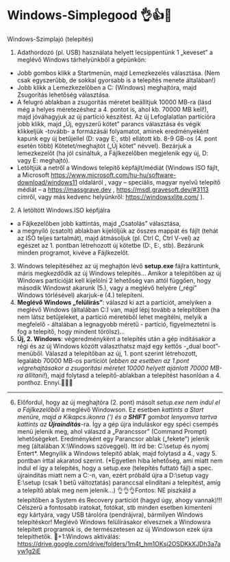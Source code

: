 # Windows-Simplegood 👌👍🙌
Windows-Szimplajó (telepítés)

1. Adathordozó (pl. USB) használata helyett lecsippentünk 1 „keveset” a meglévő Windows tárhelyünkből a gépünkön:
- Jobb gombos klikk a Startmenün, majd Lemezkezelés választása. (Nem csak egyszerűbb, de sokkal gyorsabb is a telepítés menete általában!)
- Jobb klikk a Lemezkezelőben a C: (Windows) meghajtóra, majd Zsugorítás lehetőség választása.
- A felugró ablakban a zsugorítás méretet beállítjuk 10000 MB-ra (lásd még a helyes méretezéshez a 4. pontot is, ahol kb. 70000 MB kell!), majd jóváhagyjuk az új partíció készítést. Az új Lefoglalatlan partícióra jobb klikk, majd „Új, egyszerű kötet” parancs választása és végik klikkeljük -tovább- a formázásái folyamatot, aminek eredményeként kapunk egy új betűjellel (D: vagy E:, stb) ellátott kb. 8-9 GB-os (4. pont esetén több) Kötetet/meghajtót („Új kötet” névvel). Bezárjuk a lemezkezelőt (ha jól csináltuk, a Fájlkezelőben megjelenik egy új, D: vagy E: meghajtó).
- Letöltjük a netről a Windows telepítő képfájlt/médiát (Windows ISO fájlt, a Microsoft https://www.microsoft.com/hu-hu/software-download/windows11 oldaláról , vagy – speciális, magyar nyelvű telepítő médiát – a https://massgrave.dev , https://msdl.gravesoft.dev/#3113 címről, vagy más kedvenc helyünkről: https://windowsxlite.com/ ).
2. A letöltött Windows.ISO képfjálra
- a Fájkezelőben jobb kattintás, majd „Csatolás” választása,
- a megnyíló (csatolt) ablakban kijelöljük az összes mappát és fájlt (tehát az ISO teljes tartalmát), majd átmásoljuk (pl. Ctrl C, Ctrl V-vel) az egészet az 1. pontban létrehozott új kötetbe (D:, E:, stb). Bezárunk minden programot, kivéve a Fájlkezelőt.
3. Windows telepítéséhez az új meghajtón lévő <b>setup.exe</b> fájlra kattintunk, máris megkezdődik az új Windows telepítés… Amikor a telepítőben az új Windows partícióját kell kijelölni 2 lehetőség van attól függően, hogy második Windowst akarunk (5.), vagy a meglévő helyére („régi” Windows törlésével) akarjuk-e (4.) telepíteni.
4. <b>Meglévő Windows „felülírás”</b>: válaszd ki azt a partíciót, amelyiken a meglévő Windows (általában C:) van, majd lépj tovább a telepítőben (ha nem látsz betűjeleket, a partíció méretéből lehet megítélni, melyik a megfelelő - általában a legnagyobb méretű - partíció, figyelmeztetni is fog a telepítő, hogy mindent törölsz)…
5. <b>Új, 2. Windows</b>: végeredményként a telepítés után a gép indításakor a régi és az új Windows között választhatsz majd egy kettős -„dual boot”- menüből. Válaszd a telepítőban az új, 1. pont szerint létrehozott, legalább 70000 MB-os partíciót (<i>ebben az esetben az 1.pont végrehajtásakor a zsugorítási méretet 10000 helyett ajánlott 70000 MB-ra állítani!</i>), majd folytasd a telepítő-ablakban a telepítést hasonlóan a 4. ponthoz.
  Ennyi.🙌🙌🙌
  ___________________________________________________
6. Előfordul, hogy az új meghajtóra (2. pont) másolt <i>setup.exe nem indul el a Fájlkezelőből</i> a meglévő Windowson. Ez esetben <i>kattints a Start menüre, majd a Kikapcs.ikonra (') és a <b>SHIFT</b> gombot lenyomva tartva kattints az <b>Újraindítás</b></i>-ra. Így a gép újra induláskor egy spéci csempés menü jelenik meg, ahol válaszd a „Parancssor” (Command Prompt) lehetőségeket. Eredményként egy Parancsor ablak („fekete”) jelenik meg (általában X:\Windows szöveggel). Itt írd be: C:\setup és nyomj Entert*. Megnyílik a Windows telepítő ablak, majd folytasd a 4., vagy 5. pontban írttal akaratod szerint. (*Egyetlen hiba lehetőség, ami miatt nem indul el így a telepítés, hogy a setup.exe (telepítés futtató fájl) a spec. újraindítás miatt nem a C:-n, van, ezért próbáld újra a D:\setup vagy E:\setup (csak 1 betű változtatás) paranccsal elindítani a telepítést, amíg a telepítő ablak meg nem jelenik…)
👌👌👌Fontos: NE piszkáld a telepítőben a System és Recovery partíciót (hagyd úgy, ahogy vannak)!!! Célszerű a fontosabb iratokat, fotókat, stb minden esetben kimenteni egy kártyára, vagy USB tárolóra (pendrájvra), bármilyen Windows telepítéskor! Meglévő Windows felülírásakor elvesznek a Windowsra telepített programok is, de természetesen az új Windowson ezek újra telepíthetők.
🥳+1:Windows aktiválás: https://drive.google.com/drive/folders/1m4t_hm1OKsj2OSDKkXJDh3a7ayw1g2iE

